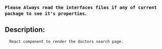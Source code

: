 ### `Please Always read the interfaces files if any of current package to see it's properties`.

## Description:

```sh
  React component to render the doctors search page.
```
